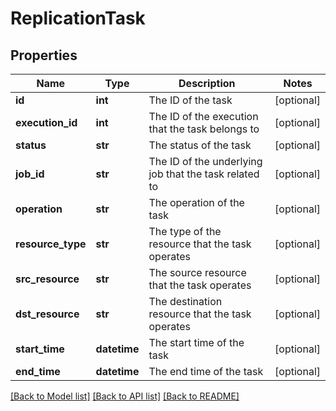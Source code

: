 # ReplicationTask

## Properties
Name | Type | Description | Notes
------------ | ------------- | ------------- | -------------
**id** | **int** | The ID of the task | [optional] 
**execution_id** | **int** | The ID of the execution that the task belongs to | [optional] 
**status** | **str** | The status of the task | [optional] 
**job_id** | **str** | The ID of the underlying job that the task related to | [optional] 
**operation** | **str** | The operation of the task | [optional] 
**resource_type** | **str** | The type of the resource that the task operates | [optional] 
**src_resource** | **str** | The source resource that the task operates | [optional] 
**dst_resource** | **str** | The destination resource that the task operates | [optional] 
**start_time** | **datetime** | The start time of the task | [optional] 
**end_time** | **datetime** | The end time of the task | [optional] 

[[Back to Model list]](../README.md#documentation-for-models) [[Back to API list]](../README.md#documentation-for-api-endpoints) [[Back to README]](../README.md)


